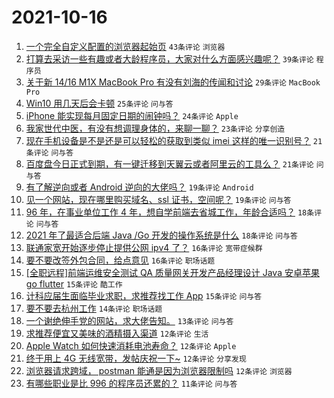 # 2021-10-16

1. [一个完全自定义配置的浏览器起始页](https://www.v2ex.com/t/808162) `43条评论` `浏览器`
1. [打算去采访一些有趣或者大龄程序员，大家对什么方面感兴趣呢？](https://www.v2ex.com/t/808199) `39条评论` `程序员`
1. [关于新 14/16 M1X MacBook Pro 有没有刘海的传闻和讨论](https://www.v2ex.com/t/808163) `29条评论` `MacBook Pro`
1. [Win10 用几天后会卡顿](https://www.v2ex.com/t/808194) `25条评论` `问与答`
1. [iPhone 能实现每月固定日期的闹钟吗？](https://www.v2ex.com/t/808217) `24条评论` `Apple`
1. [我家世代中医，有没有想调理身体的，来聊一聊？](https://www.v2ex.com/t/808236) `23条评论` `分享创造`
1. [现在手机设备是不是还是可以轻松的获取到类似 imei 这样的唯一识别号？](https://www.v2ex.com/t/808171) `21条评论` `问与答`
1. [百度盘今日正式到期，有一键迁移到天翼云或者阿里云的工具么？](https://www.v2ex.com/t/808168) `21条评论` `问与答`
1. [有了解逆向或者 Android 逆向的大佬吗？](https://www.v2ex.com/t/808246) `19条评论` `Android`
1. [见一个网站，现在哪里购买域名、ssl 证书，空间呢？](https://www.v2ex.com/t/808214) `19条评论` `问与答`
1. [96 年，在事业单位工作 4 年，想自学前端去省城工作，年龄合适吗？](https://www.v2ex.com/t/808228) `18条评论` `问与答`
1. [2021 年了最适合后端 Java /Go 开发的操作系统是什么](https://www.v2ex.com/t/808176) `18条评论` `问与答`
1. [联通家宽开始逐步停止提供公网 ipv4 了？](https://www.v2ex.com/t/808218) `16条评论` `宽带症候群`
1. [要不要改签外包合同，给点意见](https://www.v2ex.com/t/808216) `16条评论` `职场话题`
1. [[全职远程]前端运维安全测试 QA 质量网关开发产品经理设计 Java 安卓苹果 go flutter](https://www.v2ex.com/t/808223) `15条评论` `酷工作`
1. [计科应届生面临毕业求职，求推荐找工作 App](https://www.v2ex.com/t/808179) `15条评论` `问与答`
1. [要不要去杭州工作](https://www.v2ex.com/t/808221) `14条评论` `职场话题`
1. [一个谢绝伸手党的网站，求大佬告知。](https://www.v2ex.com/t/808212) `13条评论` `问与答`
1. [求推荐便宜又美味的酒精摄入渠道](https://www.v2ex.com/t/808243) `12条评论` `生活`
1. [Apple Watch 如何快速消耗电池寿命？](https://www.v2ex.com/t/808211) `12条评论` `Apple`
1. [终于用上 4G 无线宽带，发帖庆祝一下~](https://www.v2ex.com/t/808200) `12条评论` `分享发现`
1. [浏览器请求跨域， postman 能通是因为浏览器限制吗](https://www.v2ex.com/t/808165) `12条评论` `浏览器`
1. [有哪些职业是比 996 的程序员还累的？](https://www.v2ex.com/t/808245) `11条评论` `问与答`
